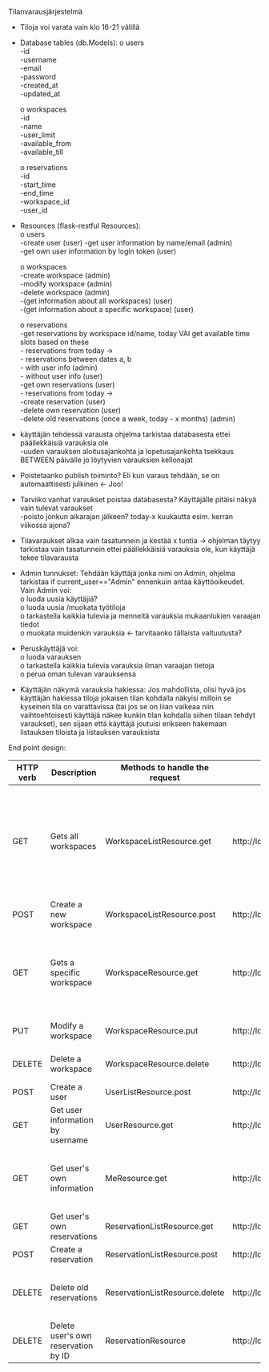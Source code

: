 Tilanvarausjärjestelmä

-	Tiloja voi varata vain klo 16-21 välillä

-	Database tables (db.Models):
    o   users  
        -id  
        -username  
        -email  
        -password  
        -created_at  
        -updated_at  
        
    o	workspaces  
        -id  
        -name  
        -user_limit  
        -available_from  
        -available_till  
        
    o	reservations  
        -id  
        -start_time  
        -end_time  
        -workspace_id  
        -user_id  

-   Resources (flask-restful Resources):  
    o   users  
        -create user (user) 
        -get user information by name/email (admin)  
        -get own user information by login token (user)  

    o   workspaces  
        -create workspace (admin)  
        -modify workspace (admin)  
        -delete workspace (admin)  
        -(get information about all workspaces) (user)  
        -(get information about a specific workspace) (user)  

    o   reservations  
        -get reservations by workspace id/name, today VAI get available time slots based on these  
            - reservations from today ->  
            - reservations between dates a, b  
            - with user info (admin)  
            - without user info (user)  
        -get own reservations (user)  
            - reservations from today ->  
        -create reservation (user)  
        -delete own reservation (user)  
        -delete old reservations (once a week, today - x months) (admin)  



-	käyttäjän tehdessä varausta ohjelma tarkistaa databasesta ettei päällekkäisiä varauksia ole  
        -uuden varauksen aloitusajankohta ja lopetusajankohta tsekkaus BETWEEN päivälle jo löytyvien varauksien kellonajat

-	Poistetaanko publish toiminto? Eli kun varaus tehdään, se on automaattisesti julkinen <- Joo!  

-	Tarviiko vanhat varaukset poistaa databasesta? Käyttäjälle pitäisi näkyä vain tulevat varaukset  
        -poisto jonkun aikarajan jälkeen? today-x kuukautta esim. kerran viikossa ajona?

-	Tilavaraukset alkaa vain tasatunnein ja kestää x tuntia -> ohjelman täytyy tarkistaa vain tasatunnein ettei päällekkäisiä varauksia ole, kun käyttäjä tekee tilavarausta 

- Admin tunnukset: Tehdään käyttäjä jonka nimi on Admin, ohjelma tarkistaa if current_user=="Admin" ennenkuin antaa käyttöoikeudet. Vain Admin voi:  
    o   luoda uusia käyttäjiä?  
    o   luoda uusia /muokata työtiloja  
    o   tarkastella kaikkia tulevia ja menneitä varauksia mukaanlukien varaajan tiedot  
    o   muokata muidenkin varauksia <- tarvitaanko tällaista valtuutusta?  

- Peruskäyttäjä voi:  
    o   luoda varauksen  
    o   tarkastella kaikkia tulevia varauksia ilman varaajan tietoja  
    o   perua oman tulevan varauksensa  

- Käyttäjän näkymä varauksia hakiessa: Jos mahdollista, olisi hyvä jos käyttäjän hakiessa tiloja jokaisen tilan kohdalla näkyisi milloin se kyseinen tila on varattavissa (tai jos se on liian vaikeaa niin vaihtoehtoisesti käyttäjä näkee kunkin tilan kohdalla siihen tilaan tehdyt varaukset), sen sijaan että käyttäjä joutuisi erikseen hakemaan listauksen tiloista ja listauksen varauksista


End point design:

| HTTP verb |                Description                 |   Methods to handle the request   |                          URL                           |                          Comments                     |
|-|-|-|-|-|
| GET | Gets all workspaces | WorkspaceListResource.get | http://localhost:5000/workspaces | Workspaces include information about reservations made to them. Admin also sees the users who made the reservations |
| POST | Create a new workspace | WorkspaceListResource.post | http://localhost:5000/workspaces | Only accessible by Admin |
| GET | Gets a specific workspace | WorkspaceResource.get | http://localhost:5000/workspaces/<string:workspace_name> | Includes reservation info. Admin also sees info about the user who made the reservation |
| PUT | Modify a workspace | WorkspaceResource.put | http://localhost:5000/workspaces/<string:workspace_name> | Only accessible by Admin |
| DELETE | Delete a workspace | WorkspaceResource.delete | http://localhost:5000/workspaces/<string:workspace_name> | Only accessible by Admin |
| POST | Create a user | UserListResource.post | http://localhost:5000/users |  |
| GET | Get user information by username | UserResource.get | http://localhost:5000/users/<string:username> | Only accessible by Admin |
| GET | Get user's own information | MeResource.get | http://localhost:5000/me | Gets username, email, future reservations made by user |
| GET | Get user's own reservations | ReservationListResource.get | http://localhost:5000/reservations |  |
| POST | Create a reservation | ReservationListResource.post | http://localhost:5000/reservations |  |
| DELETE | Delete old reservations | ReservationListResource.delete | http://localhost:5000/reservations | Automatically deletes old reservations once a week (optional) |
| DELETE | Delete user's own reservation by ID | ReservationResource | http://localhost:5000/reservations/<int:reservation_id> |  |
